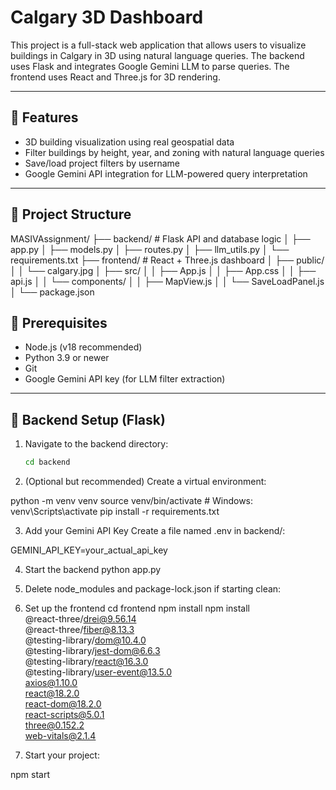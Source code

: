 # Calgary 3D Dashboard

This project is a full-stack web application that allows users to visualize buildings in Calgary in 3D using natural language queries. The backend uses Flask and integrates Google Gemini LLM to parse queries. The frontend uses React and Three.js for 3D rendering.

---

## 🚀 Features

- 3D building visualization using real geospatial data
- Filter buildings by height, year, and zoning with natural language queries
- Save/load project filters by username
- Google Gemini API integration for LLM-powered query interpretation

---

## 📁 Project Structure

MASIVAssignment/
├── backend/ # Flask API and database logic
│ ├── app.py
│ ├── models.py
│ ├── routes.py
│ ├── llm_utils.py
│ └── requirements.txt
├── frontend/ # React + Three.js dashboard
│ ├── public/
│ │ └── calgary.jpg
│ ├── src/
│ │ ├── App.js
│ │ ├── App.css
│ │ ├── api.js
│ │ └── components/
│ │ ├── MapView.js
│ │ └── SaveLoadPanel.js
│ └── package.json

## 🧠 Prerequisites

- Node.js (v18 recommended)
- Python 3.9 or newer
- Git
- Google Gemini API key (for LLM filter extraction)

---

## 🔧 Backend Setup (Flask)

1. Navigate to the backend directory:
   ```bash
   cd backend
2. (Optional but recommended) Create a virtual environment:

python -m venv venv
source venv/bin/activate  # Windows: venv\Scripts\activate
pip install -r requirements.txt

3. Add your Gemini API Key
Create a file named .env in backend/:

GEMINI_API_KEY=your_actual_api_key

4. Start the backend
python app.py

5. Delete node_modules and package-lock.json if starting clean:

6. Set up the frontend
cd frontend
npm install
npm install \
  @react-three/drei@9.56.14 \
  @react-three/fiber@8.13.3 \
  @testing-library/dom@10.4.0 \
  @testing-library/jest-dom@6.6.3 \
  @testing-library/react@16.3.0 \
  @testing-library/user-event@13.5.0 \
  axios@1.10.0 \
  react@18.2.0 \
  react-dom@18.2.0 \
  react-scripts@5.0.1 \
  three@0.152.2 \
  web-vitals@2.1.4

7. Start your project:

npm start


